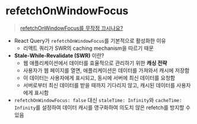 # refetchOnWindowFocus
> [refetchOnWindowFocus를 무작정 끄시나요?](https://velog.io/@wusi-hub/refetchOnWindowFocus%EB%A5%BC-%EB%AC%B4%EC%9E%91%EC%A0%95-%EB%81%84%EC%8B%9C%EB%82%98%EC%9A%94)
- React Query가 `refetchOnWindowFocus`를 기본적으로 활성화한 이유
  - 리액트 쿼리가 SWR의 caching mechanism을 따르기 때문
- **Stale-While-Revalidate (SWR)** 이란?
  - 웹 애플리케이션에서 데이터를 효율적으로 관리하기 위한 **캐싱 전략**
  - 사용자가 웹 페이지를 열면, 애플리케이션은 데이터를 가져와서 캐시에 저장함
  - 이 데이터는 사용자에게 표시되고, 동시에 서버에 최신 데이터를 요청함
  - 서버로부터 최신 데이터를 받을 때까지 기다리지 않고, 캐시된 데이터를 사용자에게 표시함
- `refetchOnWindowFocus: false` 대신 `staleTime: Infinity`와 `cacheTime: Infinity`를 설정하여 데이터 캐시를 영구화하여 의도치 않은 refetch를 방지할 수 있음
